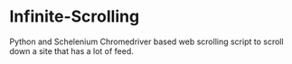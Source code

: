 # Infinite-Scrolling
Python and Schelenium Chromedriver based web scrolling script
to scroll down a site that has a lot of feed.
